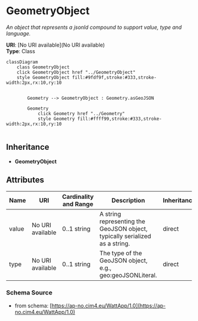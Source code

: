 # GeometryObject

_An object that represents a jsonld compound to support value, type and language._

**URI**: [No URI available](No URI available)<br />
**Type**: Class

```mermaid
classDiagram
    class GeometryObject
    click GeometryObject href "../GeometryObject"
    style GeometryObject fill:#9fdf9f,stroke:#333,stroke-width:2px,rx:10,ry:10


        Geometry --> GeometryObject : Geometry.asGeoJSON

        Geometry
            click Geometry href "../Geometry"
            style Geometry fill:#ffff99,stroke:#333,stroke-width:2px,rx:10,ry:10


```

## Inheritance
* **GeometryObject**

## Attributes
| Name | URI | Cardinality and Range | Description | Inheritance |
| ---  | --- | --- | --- | --- |
| value | No URI available | 0..1 string | A string representing the GeoJSON object, typically serialized as a string. | direct |
| type | No URI available | 0..1 string | The type of the GeoJSON object, e.g., geo:geoJSONLiteral. | direct |

### Schema Source
* from schema: [https://ap-no.cim4.eu/WattApp/1.0](https://ap-no.cim4.eu/WattApp/1.0)
